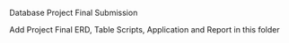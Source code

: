 Database Project Final Submission 

Add Project Final ERD, Table Scripts, Application and Report in this folder
